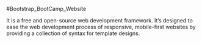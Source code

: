 #Bootstrap_BootCamp_Website

It is a free and open-source web development framework. It’s designed to ease the web development process of responsive, mobile-first websites by providing a collection of syntax for template designs.
